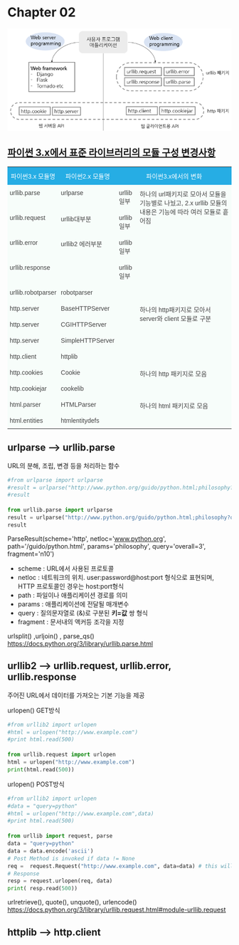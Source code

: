 # Chapter 02

![Django 웹표준 라이브러리 구성](../images/chapter02_1.png)

## [파이썬 3.x에서 표준 라이브러리의 모듈 구성 변경사항](https://www.tablesgenerator.com/latex_tables)

<style type="text/css">
.tg  {border-collapse:collapse;border-spacing:0;border-color:#999;}
.tg td{font-family:Arial, sans-serif;font-size:14px;padding:10px 5px;border-style:solid;border-width:0px;overflow:hidden;word-break:normal;border-color:#999;color:#444;background-color:#F7FDFA;}
.tg th{font-family:Arial, sans-serif;font-size:14px;font-weight:normal;padding:10px 5px;border-style:solid;border-width:0px;overflow:hidden;word-break:normal;border-color:#999;color:#fff;background-color:#26ADE4;}
.tg .tg-yw4l{vertical-align:top}
</style>
<table class="tg">
  <tr>
    <th class="tg-yw4l">파이썬3.x 모듈명</th>
    <th class="tg-yw4l">파이썬2.x 모듈명</th>
    <th class="tg-yw4l" colspan=2>파이썬3.x에서의 변화</th>
  </tr>
  <tr>
    <td class="tg-yw4l">urllib.parse</td>
    <td class="tg-yw4l">urlparse</td>
    <td class="tg-yw4l">urllib일부</td>
    <td class="tg-yw4l" rowspan=5>하나의 url패키지로 모아서 모듈을 기능별로 나눴고, 2.x urllib 모듈의 내용은 기능에 따라 여러 모듈로 흩어짐</td>
  </tr>
  <tr>
    <td class="tg-yw4l">urllib.request</td>
    <td class="tg-yw4l">urllib대부분</td>
    <td class="tg-yw4l">urllib일부</td>
  </tr>
  <tr>
    <td class="tg-yw4l">urllib.error</td>
    <td class="tg-yw4l">urllib2 에러부분</td>
    <td class="tg-yw4l">urllib일부</td>
  </tr>
    <tr>
    <td class="tg-yw4l">urllib.response</td>
    <td class="tg-yw4l"></td>
    <td class="tg-yw4l">urllib일부</td>
  </tr>
  <tr>
    <td class="tg-yw4l">urllib.robotparser</td>
    <td class="tg-yw4l">robotparser</td>
    <td class="tg-yw4l"></td>
  </tr>

  <tr>
    <td class="tg-yw4l">http.server</td>
    <td class="tg-yw4l">BaseHTTPServer</td>
    <td class="tg-yw4l"></td>
    <td class="tg-yw4l" rowspan=4>하나의 http패키지로 모아서 server와 client 모듈로 구분</td>
  </tr>
  <tr>
    <td class="tg-yw4l">http.server</td>
    <td class="tg-yw4l">CGIHTTPServer</td>
    <td class="tg-yw4l"></td>
  </tr>
  <tr>
    <td class="tg-yw4l">http.server</td>
    <td class="tg-yw4l">SimpleHTTPServer</td>
    <td class="tg-yw4l"></td>
  </tr>
    <tr>
    <td class="tg-yw4l">http.client</td>
    <td class="tg-yw4l">httplib</td>
    <td class="tg-yw4l"></td>
  </tr>
  <tr>
    <td class="tg-yw4l">http.cookies</td>
    <td class="tg-yw4l">Cookie</td>
    <td class="tg-yw4l"></td>
    <td class="tg-yw4l" rowspan=2>하나의 http 패키지로 모음</td>
  </tr>
  <tr>
    <td class="tg-yw4l">http.cookiejar</td>
    <td class="tg-yw4l">cookelib</td>
    <td class="tg-yw4l"></td>
  </tr>
  <tr>
    <td class="tg-yw4l">html.parser</td>
    <td class="tg-yw4l">HTMLParser</td>
    <td class="tg-yw4l"></td>
    <td class="tg-yw4l" rowspan=2>하나의 html 패키지로 모음</td>
  </tr>
    <tr>
    <td class="tg-yw4l">html.entities</td>
    <td class="tg-yw4l">htmlentitydefs</td>
    <td class="tg-yw4l"></td>
  </tr>
</table>

## urlparse --> urllib.parse

URL의 분해, 조립, 변경 등을 처리하는 함수

```python
#from urlparse import urlparse
#result = urlparse("http://www.python.org/guido/python.html;philosophy?overall=3#n10")
#result

from urllib.parse import urlparse
result = urlparse("http://www.python.org/guido/python.html;philosophy?overall=3#n10")
result
```

ParseResult(scheme='http', netloc='www.python.org', path='/guido/python.html', params='philosophy', query='overall=3', fragment='n10')

* scheme : URL에서 사용된 프로토콜
* netloc : 네트워크의 위치. user:password@host:port 형식으로 표현되며, HTTP 프로토콜인 경우는 host:port형식
* path : 파일이나 애플리케이션 경로를 의미
* params : 애플리케이션에 전달될 매개변수
* query : 질의문자열로 (\&)로 구분된 **키=값** 쌍 형식
* fragment : 문서내의 액커등 조각을 지정

urlsplit() ,urljoin() , parse_qs()
  <https://docs.python.org/3/library/urllib.parse.html>

## urllib2 --> urllib.request, urllib.error, urllib.response

주어진 URL에서 데이터를 가져오는 기본 기능을 제공

urlopen() GET방식

```python
#from urllib2 import urlopen
#html = urlopen("http://www.example.com")
#print html.read(500)

from urllib.request import urlopen
html = urlopen("http://www.example.com")
print(html.read(500))
```

urlopen() POST방식

```python
#from urllib2 import urlopen
#data = "query=python"
#html = urlopen("http://www.example.com",data)
#print html.read(500)

from urllib import request, parse
data = "query=python"
data = data.encode('ascii')
# Post Method is invoked if data != None
req =  request.Request("http://www.example.com", data=data) # this will make the method "POST"
# Response
resp = request.urlopen(req, data)
print( resp.read(500))
```

urlretrieve(), quote(), unquote(), urlencode()
  <https://docs.python.org/3/library/urllib.request.html#module-urllib.request>




## httplib --> http.client



